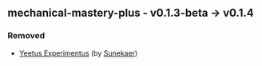 ## mechanical-mastery-plus - v0.1.3-beta -> v0.1.4

### Removed

  * [Yeetus Experimentus](https://www.curseforge.com/minecraft/mc-mods/yeetusexperimentus) (by [Sunekaer](https://www.curseforge.com/members/Sunekaer/projects))

